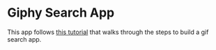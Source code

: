 # Giphy Search App
This app follows [this tutorial](https://www.makeschool.com/online-courses/tutorials/giphy-search-app-with-node-js/your-node-environment) that walks through the steps to build a gif search app.
